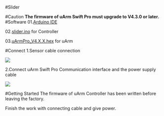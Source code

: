 #Slider

 #Caution
 **The firmware of uArm Swift Pro must upgrade to V4.3.0 or later.**
#Software
01.[Arduino IDE](http://www.arduino.cc/)

02.[slider.ino](https://github.com/uArm-Developer/Controller/tree/master/scene_demo/slider/src/slider) for Controller 

03.[uArmPro_V4.X.X.hex](https://github.com/uArm-Developer/SwiftProForArduino/tree/Version_V4.0/hex) for uArm

#Connect
1.Sensor cable connection

 ![](https://github.com/uArm-Developer/Controller/blob/master/scene_demo/slider/img/connecting%20with%20module.jpg)
 
2.Connect uArm Swift Pro Communication interface and the power supply cable
 
 ![](https://github.com/uArm-Developer/Controller/blob/master/scene_demo/slider/img/connecting%20with%20uarm.jpg)
 
#Getting Started
The firmware of uArm Controller has been written before leaving the factory.

Finish the work with connecting  cable and give power.

